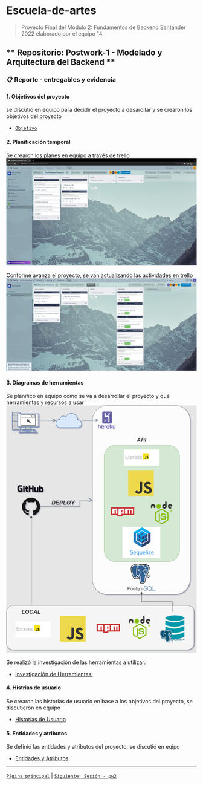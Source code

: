 # Escuela-de-artes

>Proyecto Final del Modulo 2: Fundamentos de Backend Santander 2022 elaborado por el equipo 14.

## ** Repositorio: Postwork-1 - Modelado y Arquitectura del Backend **

### 📋 Reporte - entregables y evidencia

#### 1. Objetivos del proyecto
se discutió en equipo para decidir el proyecto a desarollar y se crearon los objetivos del proyecto
- [`Objetivo`](rd-obj/Objtivos_del_Proyecto.md)

#### 2. Planificación temporal
Se crearon los planes en equipo a través de trello
<img src="img/2.TrelloPlanificacionTemporal.jpg" alt="planificacion" > 

Conforme avanza el proyecto, se van actualizando las actividades en trello
<img src="img/2.Planificacion_Temporal.png" alt="mission" > 

#### 3. Diagramas de herramientas
Se planificó en equipo cómo se va a desarrollar el proyecto y qué herramientas y recursos a usar
<img src="img/3.diagramas_de_herramientas.png" alt="mission" > 

Se realizó la investigación de las herramientas a utilizar:
+ [Investigación de Herramientas:](readme-document/pw1/pdf/3.1.Invenstigación_de_Herramientas.pdf)

#### 4. Histrias de usuario
Se crearon las historias de usuario en base a los objetivos del proyecto, se discutieron en equipo
+ [Historias de Usuario](readme-document/pw1/pdf/4.Hisorias_de_usuario.pdf)

#### 5. Entidades y atributos
Se definió las entidades y atributos del proyecto, se discutió en eqipo
+ [Entidades y Atributos](readme-document/pw1/pdf/5.entidades_y_atributos.pdf)

-------
[`Página principal`](../../README.md) | [`Siguiente: Sesión - pw2`](../pw2/README.md)
